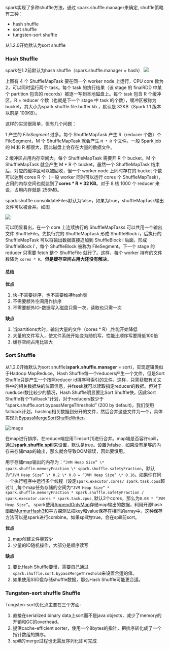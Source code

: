 spark实现了多种shuffle方法，通过 spark.shuffle.manager来确定, shuffle策略有三种：
- hash shuffle
- sort shuffle
- tungsten-sort shuffle

从1.2.0开始默认为sort shuffle


### Hash Shuffle
spark在1.2前默认为hash shuffle（spark.shuffle.manager = hash）
![](http://spark-internals.books.yourtion.com/markdown/PNGfigures/shuffle-write-no-consolidation.png)

上图有 4 个 ShuffleMapTask 要在同一个 worker node 上运行，CPU core 数为 2，可以同时运行两个 task。每个 task 的执行结果（该 stage 的 finalRDD 中某个 partition 包含的 records）被逐一写到本地磁盘上。每个 task 包含 R 个缓冲区，R = reducer 个数（也就是下一个 stage 中 task 的个数），缓冲区被称为 bucket，其大小为spark.shuffle.file.buffer.kb ，默认是 32KB（Spark 1.1 版本以前是 100KB）。

这样的实现很简单，但有几个问题：

1 产生的 *FileSegment* 过多。每个 ShuffleMapTask 产生 R（reducer 个数）个 FileSegment，M 个 ShuffleMapTask 就会产生 `M * R` 个文件。一般 Spark job 的 M 和 R 都很大，因此磁盘上会存在大量的数据文件。

2 缓冲区占用内存空间大。每个 ShuffleMapTask 需要开 R 个 bucket，M 个 ShuffleMapTask 就会产生 M \* R 个 bucket。虽然一个 ShuffleMapTask 结束后，对应的缓冲区可以被回收，但一个 worker node 上同时存在的 bucket 个数可以达到 cores R 个（一般 worker 同时可以运行 cores 个 ShuffleMapTask），占用的内存空间也就达到了**cores \* R \* 32 KB**。对于 8 核 1000 个 reducer 来说，占用内存就是 256MB。

spark.shuffle.consolidateFiles默认为false，如果为true，shuffleMapTask输出文件可以被合并。如图

![](http://spark-internals.books.yourtion.com/markdown/PNGfigures/shuffle-write-consolidation.png)

可以明显看出，在一个 core 上连续执行的 ShuffleMapTasks 可以共用一个输出文件 ShuffleFile。先执行完的 ShuffleMapTask 形成 ShuffleBlock i，后执行的 ShuffleMapTask 可以将输出数据直接追加到 ShuffleBlock i 后面，形成 ShuffleBlock i'，每个 ShuffleBlock 被称为 FileSegment。下一个 stage 的 reducer 只需要 fetch 整个 ShuffleFile 就行了。这样，每个 worker 持有的文件数降为 `cores * R`。**但是缓存空间占用大还没有解决**。

#### 总结

**优点**

1. 快-不需要排序，也不需要维持hash表
2. 不需要额外空间用作排序
3. 不需要额外IO-数据写入磁盘只需一次，读取也只需一次

**缺点**

1. 当partitions大时，输出大量的文件（cores * R）,性能开始降低
2. 大量的文件写入，使文件系统开始变为随机写，性能比顺序写要降低100倍
3. 缓存空间占用比较大


### Sort Shuffle
从1.2.0开始默认为sort shuffle(**spark.shuffle.manager** = sort)，实现逻辑类似于Hadoop MapReduce，Hash Shuffle每一个reducers产生一个文件，但是Sort Shuffle只是产生一个按照reducer id排序可索引的文件，这样，只需获取有关文件中的相关数据块的位置信息，并fseek就可以读取指定reducer的数据。但对于rueducer数比较少的情况，Hash Shuffle明显要比Sort Shuffle快，因此Sort Shuffle有个“fallback”计划，对于reducers数少于 “spark.shuffle.sort.bypassMergeThreshold” (200 by default)，我们使用fallback计划，hashing相关数据到分开的文件，然后合并这些文件为一个，具体实现为[BypassMergeSortShuffleWriter](https://github.com/apache/spark/blob/master/core/src/main/java/org/apache/spark/shuffle/sort/BypassMergeSortShuffleWriter.java)。

![image](https://raw.githubusercontent.com/jacksu/utils4s/master/spark-knowledge/images/spark_sort_shuffle.png)

在map进行排序，在reduce端应用Timsort[1]进行合并。map端是否容许spill，通过**spark.shuffle.spill**来设置，默认是true。设置为false，如果没有足够的内存来存储map的输出，那么就会导致OOM错误，因此要慎用。

用于存储map输出的内存为：`“JVM Heap Size” \* spark.shuffle.memoryFraction \* spark.shuffle.safetyFraction`，默认为`“JVM Heap Size” \* 0.2 \* 0.8 = “JVM Heap Size” \* 0.16`。如果你在同一个执行程序中运行多个线程（设定`spark.executor.cores/ spark.task.cpus`超过1）,每个map任务存储的空间为`“JVM Heap Size” * spark.shuffle.memoryFraction * spark.shuffle.safetyFraction / spark.executor.cores * spark.task.cpus`, 默认2个cores，那么为`0.08 * “JVM Heap Size”`。
spark使用[AppendOnlyMap](nch-1.5/core/src/main/scala/org/apache/spark/util/collection/AppendOnlyMap.scala)存储map输出的数据，利用开源hash函数[MurmurHash3](https://zh.wikipedia.org/wiki/Murmur哈希)和平方探测法把key和value保存在相同的array中。这种保存方法可以是spark进行combine。如果spill为true，会在spill前sort。


**优点**
1. map创建文件量较少
2. 少量的IO随机操作，大部分是顺序读写

**缺点**
1. 要比Hash Shuffle要慢，需要自己通过`spark.shuffle.sort.bypassMergeThreshold`来设置合适的值。
2. 如果使用SSD盘存储shuffle数据，那么Hash Shuffle可能更合适。

### Tungsten-sort shuffle Shuffle
Tungsten-sort优化点主要在三个方面:

1. 直接在serialized binary data上sort而不是java objects，减少了memory的开销和GC的overhead。
2. 提供cache-efficient sorter，使用一个8bytes的指针，把排序转化成了一个指针数组的排序。
3. spill的merge过程也无需反序列化即可完成

